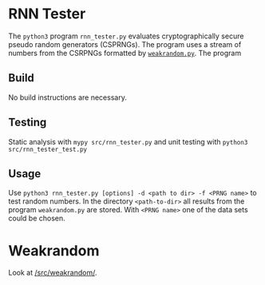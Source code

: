 RNN Tester
==========

The `python3` program `rnn_tester.py` evaluates cryptographically
secure pseudo random generators (CSPRNGs). The program uses a stream of
numbers from the CSRPNGs formatted
by [`weakrandom.py`](src/weakrandom/weakrandom.py). The program

## Build

No build instructions are necessary.

## Testing

Static analysis with `mypy src/rnn_tester.py` and
unit testing with `python3 src/rnn_tester_test.py`

## Usage

Use `python3 rnn_tester.py [options] -d <path to dir> -f <PRNG name>`
to test random numbers. In the directory `<path-to-dir>` all results from
the program `weakrandom.py` are stored. With `<PRNG name>` one of the
data sets could be chosen.

Weakrandom
=========

Look at [/src/weakrandom/](src/weakrandom/README.md).
